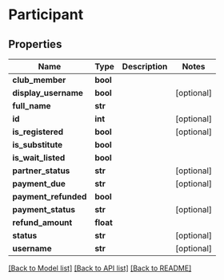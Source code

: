 # Participant

## Properties
Name | Type | Description | Notes
------------ | ------------- | ------------- | -------------
**club_member** | **bool** |  | 
**display_username** | **bool** |  | [optional] 
**full_name** | **str** |  | 
**id** | **int** |  | [optional] 
**is_registered** | **bool** |  | [optional] 
**is_substitute** | **bool** |  | 
**is_wait_listed** | **bool** |  | 
**partner_status** | **str** |  | [optional] 
**payment_due** | **str** |  | [optional] 
**payment_refunded** | **bool** |  | 
**payment_status** | **str** |  | [optional] 
**refund_amount** | **float** |  | 
**status** | **str** |  | [optional] 
**username** | **str** |  | [optional] 

[[Back to Model list]](../README.md#documentation-for-models) [[Back to API list]](../README.md#documentation-for-api-endpoints) [[Back to README]](../README.md)

